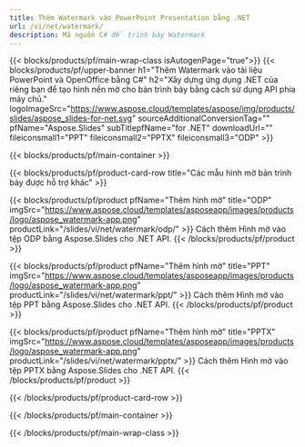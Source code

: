 ```yaml
---
title: Thêm Watermark vào PowerPoint Presentation bằng .NET
url: /vi/net/watermark/
description: Mã nguồn C# để trình bày Watermark
---
```


{{< blocks/products/pf/main-wrap-class isAutogenPage="true">}}
{{< blocks/products/pf/upper-banner h1="Thêm Watermark vào tài liệu PowerPoint và OpenOffice bằng C#" h2="Xây dựng ứng dụng .NET của riêng bạn để tạo hình nền mờ cho bản trình bày bằng cách sử dụng API phía máy chủ." logoImageSrc="https://www.aspose.cloud/templates/aspose/img/products/slides/aspose_slides-for-net.svg" sourceAdditionalConversionTag="" pfName="Aspose.Slides" subTitlepfName="for .NET" downloadUrl="" fileiconsmall1="PPT" fileiconsmall2="PPTX" fileiconsmall3="ODP" >}}

{{< blocks/products/pf/main-container >}}

{{< blocks/products/pf/product-card-row title="Các mẫu hình mờ bản trình bày được hỗ trợ khác" >}}

{{< blocks/products/pf/product pfName="Thêm hình mờ" title="ODP" imgSrc="https://www.aspose.cloud/templates/asposeapp/images/products/logo/aspose_watermark-app.png" productLink="/slides/vi/net/watermark/odp/" >}}
Cách thêm Hình mờ vào tệp ODP bằng Aspose.Slides cho .NET API.
{{< /blocks/products/pf/product >}}

{{< blocks/products/pf/product pfName="Thêm hình mờ" title="PPT" imgSrc="https://www.aspose.cloud/templates/asposeapp/images/products/logo/aspose_watermark-app.png" productLink="/slides/vi/net/watermark/ppt/" >}}
Cách thêm Hình mờ vào tệp PPT bằng Aspose.Slides cho .NET API.
{{< /blocks/products/pf/product >}}

{{< blocks/products/pf/product pfName="Thêm hình mờ" title="PPTX" imgSrc="https://www.aspose.cloud/templates/asposeapp/images/products/logo/aspose_watermark-app.png" productLink="/slides/vi/net/watermark/pptx/" >}}
Cách thêm Hình mờ vào tệp PPTX bằng Aspose.Slides cho .NET API.
{{< /blocks/products/pf/product >}}



{{< /blocks/products/pf/product-card-row >}}

{{< /blocks/products/pf/main-container >}}
    
{{< /blocks/products/pf/main-wrap-class >}}